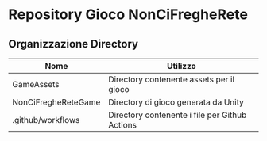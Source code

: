 # Repository Gioco NonCiFregheRete
## Organizzazione Directory

| Nome  | Utilizzo  |
|-------|-----------|
| GameAssets  | Directory contenente assets per il gioco  |
| NonCiFregheReteGame | Directory di gioco generata da Unity  |
| .github/workflows | Directory contenente i file per Github Actions |
